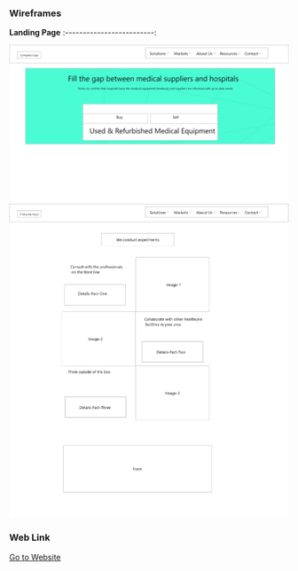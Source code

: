 ###  Wireframes 
**Landing Page**
:-------------------------:

![Landing Page-1](/wireframes/images/CompanyName-2.jpg)
![Landing Page-2](/wireframes/images/CompanyName-3.jpg)

### Web Link

[Go to Website](https://neshdev999.github.io/r-rproject/)

